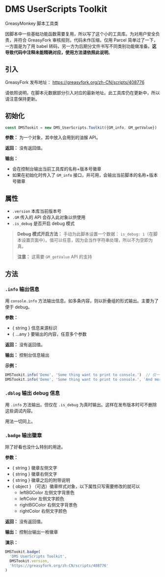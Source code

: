 DMS UserScripts Toolkit
===

GreasyMonkey 脚本工具类

因脚本中一些基础功能函数需要复用，所以写了这个小的工具库。为对用户安全负责，并符合 GreasyFork 审核规则，代码未作压缩，仅用 Parcel 简单过了一下，一方面是为了用 babel 转码，另一方为后期分文件书写不同类别功能做准备。**这导致代码中注释未能精确对应，使用方法请依照此说明**。

## 引入

GreasyFork 发布地址： https://greasyfork.org/zh-CN/scripts/408776

请依照说明，在脚本元数据部分引入对应的最新地址。此工具库仍在更新中，所以请注意保持更新。

## 初始化

```js
const DMSTookit = new DMS_UserScripts.Toolkit({GM_info, GM_getValue})
```

**参数：** 为一个对象，其中放入会用到的油猴 API。

**返回：** 没有返回值。

**输出：**

* 会在控制台输出当前工具库的名称+版本号徽章
* 如果在初始化时传入了 `GM_info` 接口，并可用，会输出当前脚本的名称+版本号徽章

## 属性

* `.version` 本库当前版本号
* `.GM` 传入的 API 会存入此对象以供使用
* `.is_debug` 是否开启 debug 模式

> **Debug 模式开启方法：** 手动为此脚本设置一个数据： `is_debug: 1`（在脚本设置页面中）。值可以任意，因为会当作字符串处理，所以不为空即为真。
>
> **注意：** 这需要 `GM_getValue` API 的支持

## 方法

### `.info` 输出信息

用 `console.info` 方法输出信息。如多条内容，则以折叠组的形式输出。主要为了便于 debug。

**参数：**

* { string } 信息来源标识
* { ...any } 要输出的内容，任意多个参数

**返回：** 没有返回值。

**输出：** 控制台信息输出

**示例：**

```js
DMSTookit.info('Demo', 'Some thing want to print to console.')  // 仅一项需输出内容
DMSTookit.info('Demo', 'Some thing want to print to console.', 'And more.')  // 多项输出内容
```

### `.dblog` 输出 debug 信息

用 `.info` 方法输出。但仅在 `.is_debug` 为真时输出。这样在发布版本时可不删除这些调试内容。

用法一切同上。

### `.badge` 输出徽章

除了好看也没什么特别的用途。

**参数：**

* { string } 徽章左侧文字
* { string } 徽章右侧文字
* { string } 徽章之后的附带说明
* { object } （可选）徽章样式对象，以下属性只写需要修改的就可以
  * leftBGColor 左侧文字背景色
  * leftColor 左侧文字颜色
  * rightBGColor 右侧文字背景色
  * rightColor 右侧文字颜色

**返回：** 没有返回值。

**输出：** 控制台输出一枚徽章

**演示：**

```js
DMSTookit.badge(
  'DMS UserScripts Toolkit',
  DMSTookit.version,
  'https://greasyfork.org/zh-CN/scripts/408776'
)
```